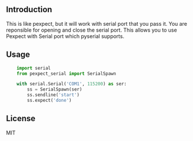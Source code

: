 Introduction
------------

This is like pexpect, but it will work with serial port that you
pass it. You are reponsible for opening and close the serial port.
This allows you to use Pexpect with Serial port which pyserial supports.

Usage
-----

```python
    import serial
    from pexpect_serial import SerialSpawn

    with serial.Serial('COM1', 115200) as ser:
        ss = SerialSpawn(ser)
        ss.sendline('start')
        ss.expect('done')
```

License
-------
MIT
